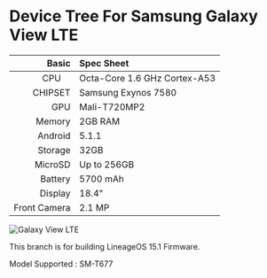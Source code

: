 Device Tree For Samsung Galaxy View LTE
===================================== 

Basic   | Spec Sheet
-------:|:-------------------------
CPU     | Octa-Core 1.6 GHz Cortex-A53
CHIPSET | Samsung Exynos 7580
GPU     | Mali-T720MP2
Memory  | 2GB RAM
Android | 5.1.1
Storage | 32GB
MicroSD | Up to 256GB
Battery | 5700 mAh
Display | 18.4"
Front Camera  | 2.1 MP


![Galaxy View LTE](http://techbeasts.com/wp-content/uploads/2015/10/Galaxy-View.png "Galaxy View LTE")

This branch is for building LineageOS 15.1 Firmware.

Model Supported : SM-T677
